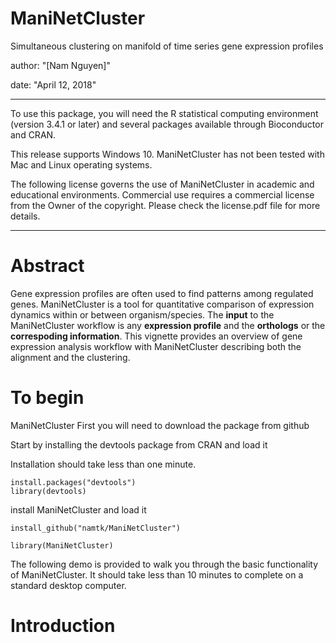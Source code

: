 # ManiNetCluster
Simultaneous clustering on manifold of time series gene expression profiles

author: "[Nam Nguyen]"

date: "April 12, 2018"

---
To use this package, you 
will need the R statistical computing environment (version 3.4.1 or later)
and several packages available through Bioconductor and CRAN.

This release supports Windows 10. ManiNetCluster has not been tested with Mac and Linux operating systems.

The following license governs the use of ManiNetCluster in academic and educational environments. Commercial use requires a commercial license from the Owner of the copyright. Please check the license.pdf file for more details.

---

# Abstract 
Gene expression profiles are often used to find patterns among regulated genes. ManiNetCluster is a tool for quantitative comparison of expression dynamics within or between organism/species. The **input** to the ManiNetCluster workflow is any **expression profile**  and the **orthologs** or the **correspoding information**. This vignette provides an overview of gene expression analysis workflow with ManiNetCluster describing both the alignment and the clustering. 

# To begin
ManiNetCluster 
First you will need to download the package from github 

Start by installing the devtools package from CRAN and load it

Installation should take less than one minute.

```{r eval=FALSE}
install.packages("devtools")
library(devtools)
```

install ManiNetCluster and load it

```{r eval=FALSE}
install_github("namtk/ManiNetCluster")
```
```{r}
library(ManiNetCluster)

```
The following demo is provided to walk you through the basic functionality of ManiNetCluster. It should take less than 10 minutes to complete on a standard desktop computer.

# Introduction 
```